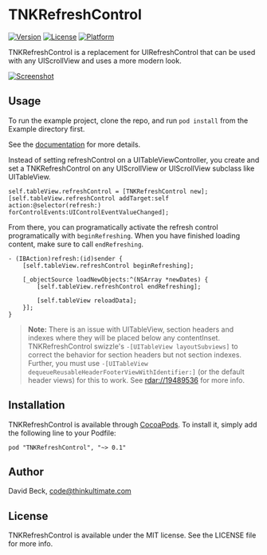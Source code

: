 # TNKRefreshControl

[![Version](https://img.shields.io/cocoapods/v/TNKRefreshControl.svg?style=flat)](http://cocoadocs.org/docsets/TNKRefreshControl)
[![License](https://img.shields.io/cocoapods/l/TNKRefreshControl.svg?style=flat)](http://cocoadocs.org/docsets/TNKRefreshControl)
[![Platform](https://img.shields.io/cocoapods/p/TNKRefreshControl.svg?style=flat)](http://cocoadocs.org/docsets/TNKRefreshControl)

TNKRefreshControl is a replacement for UIRefreshControl that can be used with any UIScrollView
and uses a more modern look.

[![Screenshot](http://zippy.gfycat.com/BlackandwhiteUnevenIndianspinyloach.gif)](http://cl.ly/0R1n0f2D3S3Z)

## Usage

To run the example project, clone the repo, and run `pod install` from the Example directory first.

See the [documentation](http://cocoadocs.org/docsets/TNKRefreshController/) for more details.

Instead of setting refreshControl on a UITableViewController, you create and set a TNKRefreshControl on any UIScrollView or UIScrollView subclass like UITableView.

```objc
self.tableView.refreshControl = [TNKRefreshControl new];
[self.tableView.refreshControl addTarget:self action:@selector(refresh:) forControlEvents:UIControlEventValueChanged];
```

From there, you can programatically activate the refresh control programatically with `beginRefreshing`. When you have finished loading content, make sure to call `endRefreshing`.

```objc
- (IBAction)refresh:(id)sender {
    [self.tableView.refreshControl beginRefreshing];
    
    [_objectSource loadNewObjects:^(NSArray *newDates) {
        [self.tableView.refreshControl endRefreshing];
        
        [self.tableView reloadData];
    }];
}
```

> **Note:** There is an issue with UITableView, section headers and indexes where they will be
> placed below any contentInset. TNKRefreshControl swizzle's `-[UITableView layoutSubviews]` to
> correct the behavior for section headers but not section indexes. Further, you must use 
> `-[UITableView dequeueReusableHeaderFooterViewWithIdentifier:]` (or the default header views)
> for this to work.
> See [rdar://19489536](http://openradar.appspot.com/radar?id=6142546598166528) for more info.

## Installation

TNKRefreshControl is available through [CocoaPods](http://cocoapods.org). To install
it, simply add the following line to your Podfile:

    pod "TNKRefreshControl", "~> 0.1"

## Author

David Beck, code@thinkultimate.com

## License

TNKRefreshControl is available under the MIT license. See the LICENSE file for more info.

